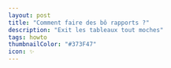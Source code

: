 ```yaml
---
layout: post
title: "Comment faire des bô rapports ?"
description: "Exit les tableaux tout moches"
tags: howto
thumbnailColor: "#373F47"
icon: ✨
---
```

